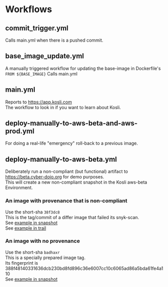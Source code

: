 
# Workflows 

## commit_trigger.yml
Calls main.yml when there is a pushed commit.

## base_image_update.yml
A manually triggered workflow for updating the base-image in Dockerfile's `FROM ${BASE_IMAGE}`
Calls main.yml

## main.yml 
Reports to https://app.kosli.com  
The workflow to look in if you want to learn about Kosli.

## deploy-manually-to-aws-beta-and-aws-prod.yml 
For doing a real-life "emergency" roll-back to a previous image.

## deploy-manually-to-aws-beta.yml 
Deliberately run a non-compliant (but functional) artifact to https://beta.cyber-dojo.org for demo purposes.  
This will create a new non-compliant snapshot in the Kosli aws-beta Environment.

### An image with provenance that is non-compliant 
Use the short-sha `38f3dc8`   
This is the tag/commit of a differ image that failed its snyk-scan.  
See [example in snapshot](https://app.kosli.com/cyber-dojo/environments/aws-beta/snapshots/4352?fingerprint=a365bf5141a02231470539a5e52470e9530c0c13f73dc1653bb2ea6165beb2db)  
See [example in trail](https://app.kosli.com/cyber-dojo/flows/differ-ci/trails/38f3dc8b63abb632ac94a12b3f818b49f8047fa1)  

### An image with no provenance
Use the short-sha `badhaxr`  
This is a specially prepared image tag.  
Its fingerprint is 388f48140331636dcb230bd8fd896c36e6007cc10c6065ad86a5bda61fe4a110  
See [example in snapshot](https://app.kosli.com/cyber-dojo/environments/aws-beta/snapshots/4457?active_tab=running&fingerprint=388f48140331636dcb230bd8fd896c36e6007cc10c6065ad86a5bda61fe4a110)
